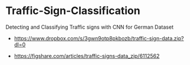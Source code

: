 # Traffic-Sign-Classification
Detecting and Classifying Traffic signs with CNN for German Dataset

  - https://www.dropbox.com/s/3gwn9otp8pkbozb/traffic-sign-data.zip?dl=0

  - https://figshare.com/articles/traffic-signs-data_zip/6112562
